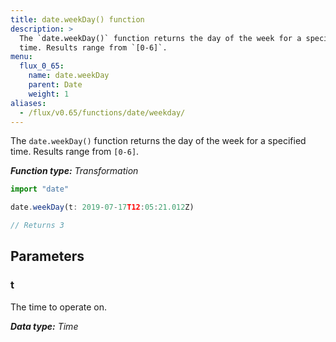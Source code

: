 ```yaml
---
title: date.weekDay() function
description: >
  The `date.weekDay()` function returns the day of the week for a specified
  time. Results range from `[0-6]`.
menu:
  flux_0_65:
    name: date.weekDay
    parent: Date
    weight: 1
aliases:
  - /flux/v0.65/functions/date/weekday/
---
```


The `date.weekDay()` function returns the day of the week for a specified time.
Results range from `[0-6]`.

_**Function type:** Transformation_  

```js
import "date"

date.weekDay(t: 2019-07-17T12:05:21.012Z)

// Returns 3
```

## Parameters

### t
The time to operate on.

_**Data type:** Time_
